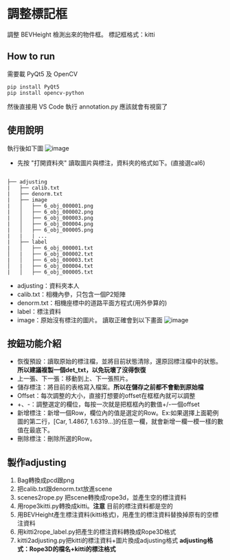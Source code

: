 # 調整標記框
調整 BEVHeight 檢測出來的物件框。
標記框格式：kitti

## How to run
需要載 PyQt5 及 OpenCV
```
pip install PyQt5
pip install opencv-python
```
然後直接用 VS Code 執行 annotation.py 應該就會有視窗了

## 使用說明
執行後如下圖
![image](https://github.com/user-attachments/assets/42f8bbc4-5e34-4c48-aa78-48d911ee5de3)
- 先按 "打開資料夾" 讀取圖片與標注，資料夾的格式如下。(直接選cal6)
```

├── adjusting
|   ├── calib.txt
|   ├── denorm.txt
|   ├── image
|   │   ├── 6_obj_000001.png
|   │   ├── 6_obj_000002.png
|   │   ├── 6_obj_000003.png
|   │   ├── 6_obj_000004.png
|   │   ├── 6_obj_000005.png
|   |   | ...
|   ├── label
|   │   ├── 6_obj_000001.txt
│   |   ├── 6_obj_000002.txt
|   │   ├── 6_obj_000003.txt
│   |   ├── 6_obj_000004.txt
|   │   ├── 6_obj_000005.txt

```
- adjusting：資料夾本人
- calib.txt：相機內參，只包含一個P2矩陣
- denorm.txt：相機座標中的道路平面方程式(用外參算的)
- label：標注資料
- image：原始沒有標注的圖片。
讀取正確會到以下畫面
![image](https://github.com/user-attachments/assets/62daab53-dc25-43b4-849b-b31849c432df)

## 按鈕功能介紹
- 恢復預設：讀取原始的標注檔，並將目前狀態清除，還原回標注檔中的狀態。**所以建議複製一個det_txt，以免玩壞了沒得恢復**
- 上一張、下一張：移動到上、下一張照片。
- 儲存標注：將目前的表格寫入檔案。**所以在儲存之前都不會動到原始檔**
- Offset：每次調整的大小，直接打想要的offset在框框內就可以調整
- +、-：調整選定的欄位，每按一次就是把框框內的數值+/-一個offset
- 新增標注：新增一個Row，欄位內的值是選定的Row。Ex:如果選擇上面範例圖的第二行，[Car, 1.4867, 1.6319...]的任意一欄，就會新增一欄一模一樣的數值在最底下。
- 刪除標注：刪除所選的Row。

## 製作adjusting
1. Bag轉換成pcd跟png
2. 把calib.txt跟denorm.txt放進scene
3. scenes2rope.py 把scene轉換成rope3d，並產生空的標注資料
4. 用rope3kitti.py轉換成kitti。**注意** 目前的標注資料都是空的
5. 用BEVHeight產生標注資料(kitti格式)，用產生的標注資料替換掉原有的空標注資料
6. 用kitti2rope_label.py把產生的標注資料轉換成Rope3D格式
7. kitti2adjusting.py把kitti的標注資料+圖片換成adjusting格式 **adjusting格式：Rope3D的檔名+kitti的標注格式**
